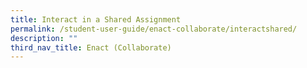 ```yaml
---
title: Interact in a Shared Assignment
permalink: /student-user-guide/enact-collaborate/interactshared/
description: ""
third_nav_title: Enact (Collaborate)
---
```

